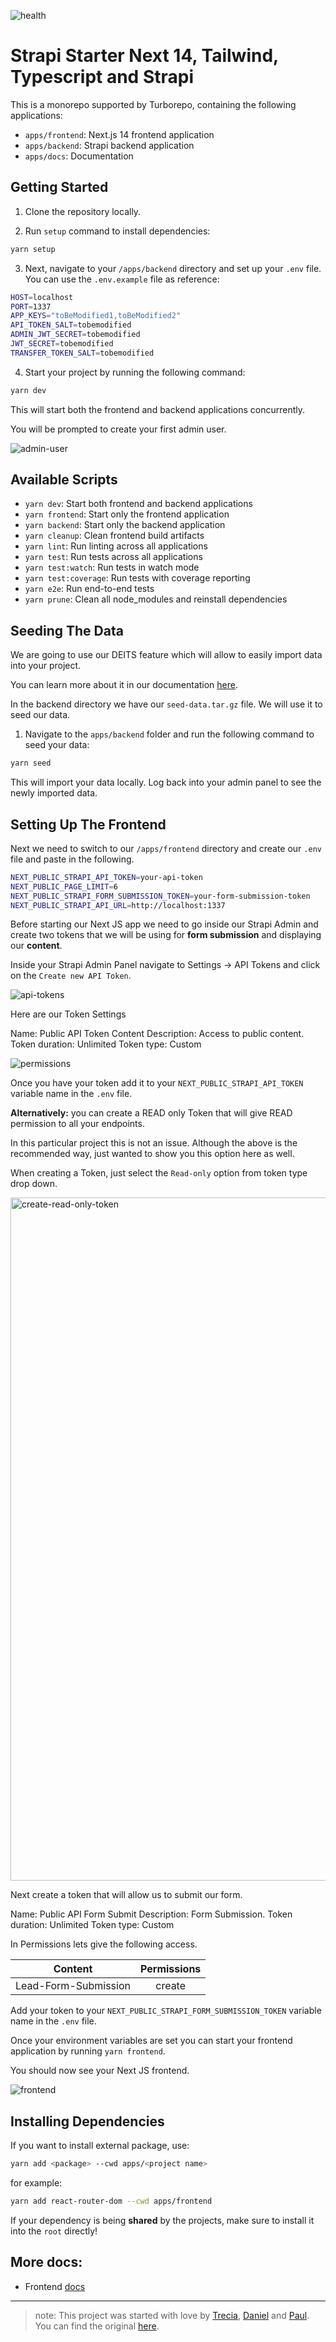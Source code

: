 ![health](https://github.com/magdazelena/primer/actions/workflows/ci.yaml/badge.svg)
# Strapi Starter Next 14, Tailwind, Typescript and Strapi

This is a monorepo supported by Turborepo, containing the following applications:
- `apps/frontend`: Next.js 14 frontend application
- `apps/backend`: Strapi backend application
- `apps/docs`: Documentation

## Getting Started

1. Clone the repository locally.

2. Run `setup` command to install dependencies:

```bash
yarn setup
```

3. Next, navigate to your `/apps/backend` directory and set up your `.env` file. You can use the `.env.example` file as reference:

```bash
HOST=localhost
PORT=1337
APP_KEYS="toBeModified1,toBeModified2"
API_TOKEN_SALT=tobemodified
ADMIN_JWT_SECRET=tobemodified
JWT_SECRET=tobemodified
TRANSFER_TOKEN_SALT=tobemodified
```

4. Start your project by running the following command:

```bash
yarn dev
```

This will start both the frontend and backend applications concurrently.

You will be prompted to create your first admin user.

![admin-user](https://user-images.githubusercontent.com/6153188/231865420-5f03a90f-b893-4057-9634-9632920a7d97.gif)

## Available Scripts

- `yarn dev`: Start both frontend and backend applications
- `yarn frontend`: Start only the frontend application
- `yarn backend`: Start only the backend application
- `yarn cleanup`: Clean frontend build artifacts
- `yarn lint`: Run linting across all applications
- `yarn test`: Run tests across all applications
- `yarn test:watch`: Run tests in watch mode
- `yarn test:coverage`: Run tests with coverage reporting
- `yarn e2e`: Run end-to-end tests
- `yarn prune`: Clean all node_modules and reinstall dependencies

## Seeding The Data

We are going to use our DEITS feature which will allow to easily import data into your project.

You can learn more about it in our documentation [here](https://docs.strapi.io/dev-docs/data-management).

In the backend directory we have our `seed-data.tar.gz` file. We will use it to seed our data.

1. Navigate to the `apps/backend` folder and run the following command to seed your data:

```bash
yarn seed
```

This will import your data locally. Log back into your admin panel to see the newly imported data.

## Setting Up The Frontend

Next we need to switch to our `/apps/frontend` directory and create our `.env` file and paste in the following.

```bash
NEXT_PUBLIC_STRAPI_API_TOKEN=your-api-token
NEXT_PUBLIC_PAGE_LIMIT=6
NEXT_PUBLIC_STRAPI_FORM_SUBMISSION_TOKEN=your-form-submission-token
NEXT_PUBLIC_STRAPI_API_URL=http://localhost:1337
```

Before starting our Next JS app we need to go inside our Strapi Admin and create two tokens that we will be using for **form submission** and displaying our **content**.

Inside your Strapi Admin Panel navigate to Settings -> API Tokens and click on the `Create new API Token`.

![api-tokens](https://user-images.githubusercontent.com/6153188/231865572-cebc5538-374c-4050-91cd-c303fae25a3d.png)

Here are our Token Settings

Name: Public API Token Content
Description: Access to public content.
Token duration: Unlimited
Token type: Custom

![permissions](https://user-images.githubusercontent.com/6153188/231865625-a3634d89-0f40-4a6d-a356-8f654abd88b9.gif)

Once you have your token add it to your `NEXT_PUBLIC_STRAPI_API_TOKEN` variable name in the `.env` file.

**Alternatively:** you can create a READ only Token that will give READ permission to all your endpoints.

In this particular project this is not an issue. Although the above is the recommended way, just wanted to show you this option here as well.

When creating a Token, just select the `Read-only` option from token type drop down.

<img width="1093" alt="create-read-only-token" src="https://github.com/strapi/nextjs-corporate-starter/assets/6153188/3ea6c029-b296-4bbc-a5ce-33eedac52a03">

Next create a token that will allow us to submit our form.

Name: Public API Form Submit
Description: Form Submission.
Token duration: Unlimited
Token type: Custom

In Permissions lets give the following access.

| Content              | Permissions |
| -------------------- | :---------: |
| Lead-Form-Submission |   create    |

Add your token to your `NEXT_PUBLIC_STRAPI_FORM_SUBMISSION_TOKEN` variable name in the `.env` file.

Once your environment variables are set you can start your frontend application by running `yarn frontend`.

You should now see your Next JS frontend.

![frontend](https://user-images.githubusercontent.com/6153188/231865662-d870051f-4503-4a01-bc6b-635c7c5ca40d.png)

## Installing Dependencies

If you want to install external package, use:

```bash
yarn add <package> --cwd apps/<project name>
```

for example:

```bash
yarn add react-router-dom --cwd apps/frontend
```

If your dependency is being **shared** by the projects, make sure to install it into the `root` directly!

## More docs:

- Frontend [docs](./apps/docs/frontend.md)

---

> note: This project was started with love by [Trecia](https://github.com/TreciaKS), [Daniel](https://github.com/malgamves) and [Paul](https://github.com/PaulBratslavsky). You can find the original [here](https://github.com/strapi/nextjs-corporate-starter/).
